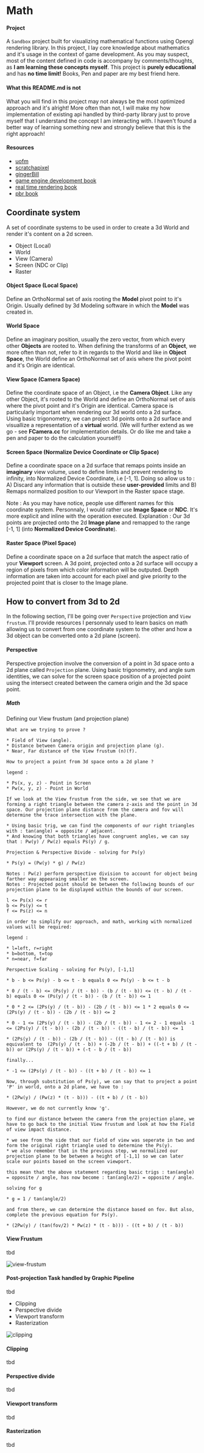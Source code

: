 # Math

#### Project

A `Sandbox` project built for visualizing mathematical functions using Opengl rendering library. In this project, I lay core knowledge about mathematics and it's usage in the context of game development. As you may suspect, most of the content defined in code is accompany by comments/thoughts, as **I am learning these concepts myself**. This project is **purely educational** and has **no time limit!** Books, Pen and paper are my best friend here.

#### What this README.md is not

What you will find in this project may not always be the most optimized approach and it's alright! More often than not, I will make my how implementation of existing api handled by third-party library just to prove myself that I understand the concept I am interacting with. I haven't found a better way of learning something new and strongly believe that this is the right approach!

#### Resources

* [uofm](https://youtube.com/@uofmintroductiontocomputer5167?si=5C0YrTTMzXKvltTH)
* [scratchapixel](https://www.scratchapixel.com/index.html)
* [gingerBill](https://www.gingerbill.org/)
* [game engine development book](https://a.co/d/irCVusP)
* [real time rendering book](https://a.co/d/ffQ7mah)
* [pbr book](https://a.co/d/8LuM4Oq)

## Coordinate system

A set of coordinate systems to be used in order to create a 3d World and render it's content on a 2d screen.

* Object (Local)
* World
* View (Camera)
* Screen (NDC or Clip)
* Raster

#### Object Space (Local Space)

Define an OrthoNormal set of axis rooting the **Model** pivot point to it's Origin. Usually defined by 3d Modeling software in which the **Model** was created in.

#### World Space

Define an imaginary position, usually the zero vector, from which every other **Objects** are rooted to. When defining the transforms of an **Object**, we more often than not, refer to it in regards to the World and like in **Object Space**, the World define an OrthoNormal set of axis where the pivot point and it's Origin are identical.

#### View Space (Camera Space)

Define the coordinate space of an Object, i.e the **Camera Object**. Like any other Object, it's rooted to the World and define an OrthoNormal set of axis where the pivot point and it's Origin are identical. Camera space is particularly important when rendering our 3d world onto a 2d surface. Using basic trigonometry, we can project 3d points onto a 2d surface and visuallize a representation of a **virtual** world. (We will further extend as we go - see **FCamera.cc** for implementation details. Or do like me and take a pen and paper to do the calculation yourself!)

#### Screen Space (Normalize Device Coordinate or Clip Space)

Define a coordinate space on a 2d surface that remaps points inside an **imaginary** view volume, used to define limits and prevent rendering to infinity, into Normalized Device Coordinate, i.e [-1, 1]. Doing so allow us to : A) Discard any information that is outside these **user-provided** limits and B) Remaps normalized position to our Viewport in the Raster space stage.

Note : As you may have notice, people use different names for this coordinate system. Personnaly, I would rather use **Image Space** or **NDC**. It's more explicit and inline with the operation executed. Explanation : Our 3d points are projected onto the 2d **Image plane** and remapped to the range [-1, 1] (into **Normalized Device Coordinate**).

#### Raster Space (Pixel Space)

Define a coordinate space on a 2d surface that match the aspect ratio of your **Viewport** screen. A 3d point, projected onto a 2d surface will occupy a region of pixels from which color information will be outputed. Depth information are taken into account for each pixel and give priority to the projected point that is closer to the Image plane.

## How to convert from 3d to 2d

In the following section, I'll be going over `Perspective` projection and `View frustum`. I'll provide resources I personnaly used to learn basics on math allowing us to convert from one coordinate system to the other and how a 3d object can be converted onto a 2d plane (screen).

#### Perspective

Perspective projection involve the conversion of a point in 3d space onto a 2d plane called `Projection` plane. Using basic trigonometry, and angle sum identities, we can solve for the screen space position of a projected point using the intersect created between the camera origin and the 3d space point.

##### Math

Defining our View frustum (and projection plane)

```
What are we trying to prove ?

* Field of View (angle).
* Distance between Camera origin and projection plane (g).
* Near, Far distance of the View frustum (n)(f).

How to project a point from 3d space onto a 2d plane ?

legend :

* Ps(x, y, z) - Point in Screen
* Pw(x, y, z) - Point in World

If we look at the View frustum from the side, we see that we are forming a right triangle between the camera z-axis and the point in 3d space. Our projection plane distance from the camera and fov will determine the trace intersection with the plane.

* Using basic trig, we can find the components of our right triangles with : tan(angle) = opposite / adjacent.
* And knowing that both triangles have congruent angles, we can say that : Pw(y) / Pw(z) equals Ps(y) / g.

Projection & Perspective Divide - solving for Ps(y)

* Ps(y) = (Pw(y) * g) / Pw(z)

Notes : Pw(z) perform perspective division to account for object being farther way appearaing smaller on the screen. 
Notes : Projected point should be between the following bounds of our projection plane to be displayed within the bounds of our screen.

l <= Ps(x) <= r
b <= Ps(y) <= t
f <= Ps(z) <= n

in order to simplify our approach, and math, working with normalized values will be required:

legend :

* l=left, r=right
* b=bottom, t=top
* n=near, f=far

Perspective Scaling - solving for Ps(y), [-1,1]

* b - b <= Ps(y) - b <= t - b equals 0 <= Ps(y) - b <= t - b

* 0 / (t - b) <= (Ps(y) / (t - b)) - (b / (t - b)) <= (t - b) / (t - b) equals 0 <= (Ps(y) / (t - b)) - (b / (t - b)) <= 1

* 0 * 2 <= (2Ps(y) / (t - b)) - (2b / (t - b)) <= 1 * 2 equals 0 <= (2Ps(y) / (t - b)) - (2b / (t - b)) <= 2

* 0 - 1 <= (2Ps(y) / (t - b)) - (2b / (t - b)) - 1 <= 2 - 1 equals -1 <= (2Ps(y) / (t - b)) - (2b / (t - b)) - ((t - b) / (t - b)) <= 1

* (2Ps(y) / (t - b)) - (2b / (t - b)) - ((t - b) / (t - b)) is equivalent to  (2Ps(y) / (t - b)) + (-2b / (t - b)) + ((-t + b) / (t - b)) or (2Ps(y) / (t - b)) + (-t - b / (t - b))

finally...

* -1 <= (2Ps(y) / (t - b)) - ((t + b) / (t - b)) <= 1

Now, through substitution of Ps(y), we can say that to project a point 'P' in world, onto a 2d plane, we have to :

* (2Pw(y) / (Pw(z) * (t - b))) - ((t + b) / (t - b))

However, we do not currently know 'g'.

to find our distance between the camera from the projection plane, we have to go back to the initial View frustum and look at how the Field of view impact distance.

* we see from the side that our field of view was seperate in two and form the original right triangle used to determine the Ps(y).
* we also remember that in the previous step, we normalized our projection plane to be between a height of [-1,1] so we can later scale our points based on the screen viewport.

this mean that the above statement regarding basic trigs : tan(angle) = opposite / angle, has now become : tan(angle/2) = opposite / angle. 

solving for g

* g = 1 / tan(angle/2)

and from there, we can determine the distance based on fov. But also, complete the previous equation for Ps(y).

* (2Pw(y) / (tan(fov/2) * Pw(z) * (t - b))) - ((t + b) / (t - b))

```

#### View Frustum

tbd

![view-frustum](https://github.com/guyllaumedemers/Math/blob/master/Res/ViewFrustum.png)

#### Post-projection Task handled by Graphic Pipeline

tbd

* Clipping
* Perspective divide
* Viewport transform
* Rasterization

![clipping](https://github.com/guyllaumedemers/Math/blob/master/Res/VertexTransformPipeline.png)

#### Clipping

tbd

#### Perspective divide

tbd

#### Viewport transform

tbd

#### Rasterization

tbd
